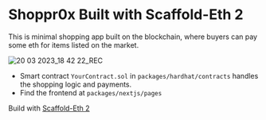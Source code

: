# Shoppr0x Built with Scaffold-Eth 2

 This is minimal shopping app built on the blockchain, where buyers can pay some eth for items listed on the market. 
 

![20 03 2023_18 42 22_REC](https://user-images.githubusercontent.com/86206128/226430905-7fc062e1-71f4-45a6-86b6-7bcba8a1e8c3.png)


- Smart contract `YourContract.sol` in `packages/hardhat/contracts` handles the shopping logic and payments.
- Find the frontend at `packages/nextjs/pages`


Build with [Scaffold-Eth 2](https://github.com/scaffold-eth/se-2)